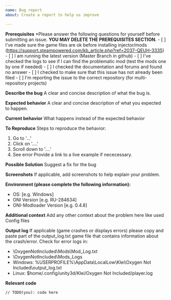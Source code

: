 ```yaml
---
name: Bug report
about: Create a report to help us improve

---
```


**Prerequisites**
*Please answer the following questions for yourself before submitting an issue. **YOU MAY DELETE THE PREREQUISITES SECTION.**
	- [ ] I've made sure the game files are ok before installing injector/mods (https://support.steampowered.com/kb_article.php?ref=2037-QEUH-3335)
	- [ ] I am running the latest version (Master Branch in github)
	- [ ] I've checked the logs to see if I can find the problematic mod (test the mods one by one if needed)
	- [ ] I checked the documentation and forums and found no answer
	- [ ] I checked to make sure that this issue has not already been filed
	- [ ] I'm reporting the issue to the correct repository (for multi-repository projects)
	
**Describe the bug**
A clear and concise description of what the bug is.

**Expected behavior**
A clear and concise description of what you expected to happen.

**Current behavior**
What happens instead of the expected behavior

**To Reproduce**
Steps to reproduce the behavior:
1. Go to '...'
2. Click on '....'
3. Scroll down to '....'
4. See error
Provide a link to a live example if nececessary.

**Possible Solution**
Suggest a fix for the bug

**Screenshots**
If applicable, add screenshots to help explain your problem.

**Environment (please complete the following information):**
 - OS: [e.g. Windows]
 - ONI Version [e.g. RU-284634]
 - ONI-Modloader Version [e.g. 0.4.8]
 
**Additional context**
Add any other context about the problem here like used Config files

**Output log**
If applicable (game crashes or displays errors) please copy and paste part of the output_log.txt game file that contains information about the crash/error.
Check for error logs in:
* \OxygenNotIncluded\Mods\Mod_Log.txt
* \OxygenNotIncluded\Mods\_Logs
* Windows:	%USERPROFILE%\AppData\LocalLow\Klei\Oxygen Not Included\output_log.txt
* Linux:	$home/.config/unity3d/Klei/Oxygen Not Included/player.log

**Relevant code**
  ```
  // TODO(you): code here
  ```